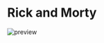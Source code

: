 # Rick and Morty

![preview](https://user-images.githubusercontent.com/74902207/118961038-8e4dc500-b96c-11eb-8273-6f552a4859b3.gif)

